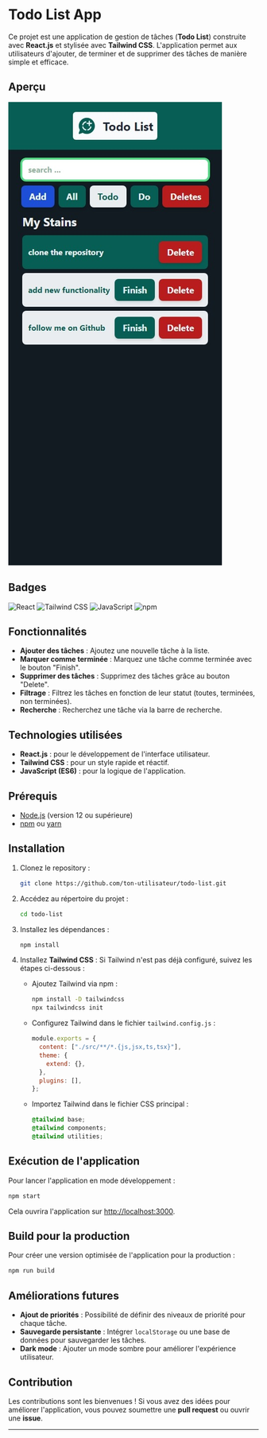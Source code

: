 # Todo List App

Ce projet est une application de gestion de tâches (**Todo List**) construite avec **React.js** et stylisée avec **Tailwind CSS**. L'application permet aux utilisateurs d'ajouter, de terminer et de supprimer des tâches de manière simple et efficace.

## Aperçu

![Aperçu de l'application Todo List](./public/image/todo.jpeg)

## Badges

![React](https://img.shields.io/badge/React-18.2.0-blue?logo=react&logoColor=white)
![Tailwind CSS](https://img.shields.io/badge/TailwindCSS-3.3.2-38bdf8?logo=tailwind-css&logoColor=white)
![JavaScript](https://img.shields.io/badge/JavaScript-ES6-yellow?logo=javascript&logoColor=white)
![npm](https://img.shields.io/badge/npm-9.8.0-red?logo=npm&logoColor=white)

## Fonctionnalités

- **Ajouter des tâches** : Ajoutez une nouvelle tâche à la liste.
- **Marquer comme terminée** : Marquez une tâche comme terminée avec le bouton "Finish".
- **Supprimer des tâches** : Supprimez des tâches grâce au bouton "Delete".
- **Filtrage** : Filtrez les tâches en fonction de leur statut (toutes, terminées, non terminées).
- **Recherche** : Recherchez une tâche via la barre de recherche.

## Technologies utilisées

- **React.js** : pour le développement de l'interface utilisateur.
- **Tailwind CSS** : pour un style rapide et réactif.
- **JavaScript (ES6)** : pour la logique de l'application.

## Prérequis

- [Node.js](https://nodejs.org/) (version 12 ou supérieure)
- [npm](https://www.npmjs.com/) ou [yarn](https://yarnpkg.com/)

## Installation

1. Clonez le repository :
   ```bash
   git clone https://github.com/ton-utilisateur/todo-list.git
   ```

2. Accédez au répertoire du projet :
   ```bash
   cd todo-list
   ```

3. Installez les dépendances :
   ```bash
   npm install
   ```

4. Installez **Tailwind CSS** :
   Si Tailwind n'est pas déjà configuré, suivez les étapes ci-dessous :

   - Ajoutez Tailwind via npm :
     ```bash
     npm install -D tailwindcss
     npx tailwindcss init
     ```

   - Configurez Tailwind dans le fichier `tailwind.config.js` :
     ```js
     module.exports = {
       content: ["./src/**/*.{js,jsx,ts,tsx}"],
       theme: {
         extend: {},
       },
       plugins: [],
     };
     ```

   - Importez Tailwind dans le fichier CSS principal :
     ```css
     @tailwind base;
     @tailwind components;
     @tailwind utilities;
     ```

## Exécution de l'application

Pour lancer l'application en mode développement :

```bash
npm start
```

Cela ouvrira l'application sur [http://localhost:3000](http://localhost:3000).

## Build pour la production

Pour créer une version optimisée de l'application pour la production :

```bash
npm run build
```

## Améliorations futures

- **Ajout de priorités** : Possibilité de définir des niveaux de priorité pour chaque tâche.
- **Sauvegarde persistante** : Intégrer `localStorage` ou une base de données pour sauvegarder les tâches.
- **Dark mode** : Ajouter un mode sombre pour améliorer l'expérience utilisateur.

## Contribution

Les contributions sont les bienvenues ! Si vous avez des idées pour améliorer l'application, vous pouvez soumettre une **pull request** ou ouvrir une **issue**.

---